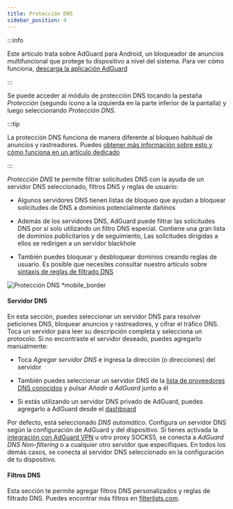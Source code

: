 ```yaml
---
title: Protección DNS
sidebar_position: 4
---
```


:::info

Este artículo trata sobre AdGuard para Android, un bloqueador de anuncios multifuncional que protege tu dispositivo a nivel del sistema. Para ver cómo funciona, [descarga la aplicación AdGuard](https://agrd.io/download-kb-adblock)

:::

Se puede acceder al módulo de protección DNS tocando la pestaña _Protección_ (segundo icono a la izquierda en la parte inferior de la pantalla) y luego seleccionando _Protección DNS_.

:::tip

La protección DNS funciona de manera diferente al bloqueo habitual de anuncios y rastreadores. Puedes [obtener más información sobre esto y cómo funciona en un artículo dedicado](https://adguard-dns.io/kb/general/dns-filtering/#how-does-dns-filtering-work)

:::

_Protección DNS_ te permite filtrar solicitudes DNS con la ayuda de un servidor DNS seleccionado, filtros DNS y reglas de usuario:

- Algunos servidores DNS tienen listas de bloqueo que ayudan a bloquear solicitudes de DNS a dominios potencialmente dañinos

- Además de los servidores DNS, AdGuard puede filtrar las solicitudes DNS por sí solo utilizando un filtro DNS especial. Contiene una gran lista de dominios publicitarios y de seguimiento, Las solicitudes dirigidas a ellos se redirigen a un servidor blackhole

- También puedes bloquear y desbloquear dominios creando reglas de usuario. Es posible que necesites consultar nuestro artículo sobre [sintaxis de reglas de filtrado DNS](https://adguard-dns.io/kb/general/dns-filtering-syntax/)

![Protección DNS \*mobile_border](https://cdn.adtidy.org/blog/new/u8qtxdns_protection.png)

#### Servidor DNS

En esta sección, puedes seleccionar un servidor DNS para resolver peticiones DNS, bloquear anuncios y rastreadores, y cifrar el tráfico DNS. Toca un servidor para leer su descripción completa y selecciona un protocolo. Si no encontraste el servidor deseado, puedes agregarlo manualmente:

- Toca _Agregar servidor DNS_ e ingresa la dirección (o direcciones) del servidor

- También puedes seleccionar un servidor DNS de la [lista de proveedores DNS conocidos](https://adguard-dns.io/kb/general/dns-providers/) y pulsar _Añadir a AdGuard_ junto a él

- Si estás utilizando un servidor DNS privado de AdGuard, puedes agregarlo a AdGuard desde el [dashboard](https://adguard-dns.io/dashboard/)

Por defecto, está seleccionado _DNS automático_. Configura un servidor DNS según la configuración de AdGuard y del dispositivo. Si tienes activada la [integración con AdGuard VPN](/adguard-for-android/features/integration-with-vpn) u otro proxy SOCKS5, se conecta a _AdGuard DNS Non-filtering_ o a cualquier otro servidor que especifiques. En todos los demás casos, se conecta al servidor DNS seleccionado en la configuración de tu dispositivo.

#### Filtros DNS

Esta sección te permite agregar filtros DNS personalizados y reglas de filtrado DNS. Puedes encontrar más filtros en [filterlists.com](https://filterlists.com/).

